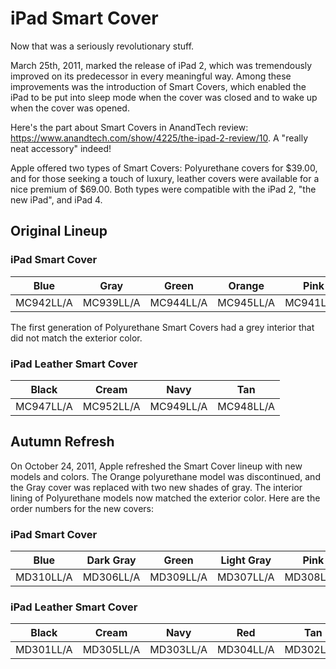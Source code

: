 # iPad Smart Cover
Now that was a seriously revolutionary stuff.

March 25th, 2011, marked the release of iPad 2, which was tremendously improved on its predecessor in every meaningful way. Among these improvements was the introduction of Smart Covers, which enabled the iPad to be put into sleep mode when the cover was closed and to wake up when the cover was opened.

Here's the part about Smart Covers in AnandTech review: https://www.anandtech.com/show/4225/the-ipad-2-review/10. A "really neat accessory" indeed!

Apple offered two types of Smart Covers: Polyurethane covers for $39.00, and for those seeking a touch of luxury, leather covers were available for a nice premium of $69.00. Both types were compatible with the iPad 2, "the new iPad", and iPad 4.

## Original Lineup
### iPad Smart Cover
| Blue | Gray | Green | Orange | Pink |
|-----|-----|-----|-----|-----|
| MC942LL/A | MC939LL/A | MC944LL/A | MC945LL/A | MC941LL/A |

The first generation of Polyurethane Smart Covers had a grey interior that did not match the exterior color. 
### iPad Leather Smart Cover 

| Black | Cream | Navy | Tan |
|-----|-----|-----|-----|
| MC947LL/A | MC952LL/A | MC949LL/A | MC948LL/A |

## Autumn Refresh

On October 24, 2011, Apple refreshed the Smart Cover lineup with new models and colors. The Orange polyurethane model was discontinued, and the Gray cover was replaced with two new shades of gray. The interior lining of Polyurethane models now matched the exterior color. Here are the order numbers for the new covers:

### iPad Smart Cover

| Blue | Dark Gray | Green | Light Gray | Pink |
|-----|-----|-----|-----|-----|
| MD310LL/A | MD306LL/A | MD309LL/A | MD307LL/A | MD308LL/A |

### iPad Leather Smart Cover

| Black | Cream | Navy | Red | Tan |
|-----|-----|-----|-----|-----|
| MD301LL/A | MD305LL/A | MD303LL/A | MD304LL/A | MD302LL/A |

